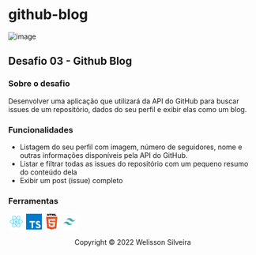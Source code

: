 # github-blog

![image](https://user-images.githubusercontent.com/65079043/185928953-c7259e1d-7803-4e92-abb1-344b20f98870.png)

## Desafio 03 - Github Blog

### Sobre o desafio

Desenvolver uma aplicação que utilizará da API do GitHub para buscar issues de um repositório, dados do seu perfil e exibir elas como um blog.

### Funcionalidades

- Listagem do seu perfil com imagem, número de seguidores, nome e outras informações disponíveis pela API do GitHub.
- Listar e filtrar todas as issues do repositório com um pequeno resumo do conteúdo dela
- Exibir um post (issue) completo

### Ferramentas

<code><img height="32" src="https://raw.githubusercontent.com/github/explore/80688e429a7d4ef2fca1e82350fe8e3517d3494d/topics/react/react.png" alt="React"/></code>
<code><img height="32" src="https://raw.githubusercontent.com/github/explore/80688e429a7d4ef2fca1e82350fe8e3517d3494d/topics/typescript/typescript.png" alt="Typescript"/></code>
<code><img height="32" src="https://raw.githubusercontent.com/github/explore/80688e429a7d4ef2fca1e82350fe8e3517d3494d/topics/html/html.png" alt="HTML5"/></code>
<code><img height="32" src="https://raw.githubusercontent.com/github/explore/80688e429a7d4ef2fca1e82350fe8e3517d3494d/topics/tailwind/tailwind.png" alt="Tailwind CSS"/></code>


<p align="center">Copyright © 2022 Welisson Silveira</p>
